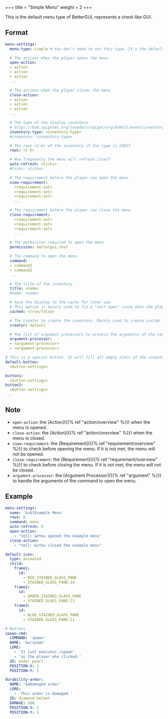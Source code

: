 +++
title = "Simple Menu"
weight = 2
+++

This is the default menu type of BetterGUI, represents a chest-like GUI.

## Format

```yaml
menu-settings:
  menu-type: simple # You don't need to set this type. It's the default value

  # The actions when the player opens the menu
  open-action:
  - action
  - action
  - action
  ...

  # The actions when the player closes the menu
  close-action:
  - action
  - action
  - action
  ...

  # The type of the display inventory
  # https://hub.spigotmc.org/javadocs/spigot/org/bukkit/event/inventory/InventoryType.html
  inventory-type: <inventory-type>
  #inventory: <inventory-type>

  # The rows <1-6> of the inventory if the type is CHEST
  rows: <1-6>

  # How frequently the menu will refresh itself
  auto-refresh: <ticks>
  #ticks: <ticks>

  # The requirement before the player can open the menu
  view-requirement:
    <requirement-set>
    <requirement-set>
    <requirement-set>
    ...

  # The requirement before the player can close the menu
  close-requirement:
    <requirement-set>
    <requirement-set>
    <requirement-set>
    ...

  # The permission required to open the menu
  permission: bettergui.test

  # The command to open the menu
  command:
  - command1
  - command2
  ...

  # The title of the inventory
  title: <name>
  #name: <name>

  # Save the display to the cache for later use
  # This option is mainly used to fix a "self-open" issue when the player open the same menu
  cached: <true/false>

  # The creator to create the inventory. Mainly used to create custom inventories provided by addons.
  creator: default

  # The list of argument processors to process the arguments of the command to open the menu
  argument-processor:
  - <argument-processor>
  - <argument-processor>

# This is a special button. It will fill all empty slots of the inventory (You don't need to set this button)
default-button:
  <button-settings>

button1:
  <button-settings>
button2:
  <button-settings>
...
```

## Note

* `open-action`: the [Action]({{% ref "action/overview" %}}) when the menu is opened.
* `close-action`: the [Action]({{% ref "action/overview" %}}) when the menu is closed.
* `view-requirement`: the [Requirement]({{% ref "requirement/overview" %}}) to check before opening the menu. If it is not met, the menu will not be opened.
* `close-requirement`: the [Requirement]({{% ref "requirement/overview" %}}) to check before closing the menu. If it is not met, the menu will not be closed.
* `argument-processor`: the [Argument Processor]({{% ref "argument" %}}) to handle the arguments of the command to open the menu.

## Example

```yaml
menu-settings:
  name: '&c&lExample Menu'
  rows: 6
  command: menu
  auto-refresh: 5
  open-action:
    - "tell: &eYou opened the example menu"
  close-action:
    - "tell: &cYou closed the example menu"

default-icon:
  type: animated
  child:
    frame1:
      id:
        - RED_STAINED_GLASS_PANE
        - STAINED_GLASS_PANE:14
    frame2:
      id:
        - GREEN_STAINED_GLASS_PANE
        - STAINED_GLASS_PANE:13
    frame3:
      id:
        - BLUE_STAINED_GLASS_PANE
        - STAINED_GLASS_PANE:11

# Buttons
spawn-cmd:
  COMMAND: 'spawn'
  NAME: '&u/spawn'
  LORE:
    - 'It just executes /spawn'
    - 'as the player who clicked.'
  ID: ender_pearl
  POSITION-X: 1
  POSITION-Y: 2

durability-armor:
  NAME: '&aDamaged armor'
  LORE:
    - 'This armor is damaged.'
  ID: diamond helmet
  DAMAGE: 100
  POSITION-X: 2
  POSITION-Y: 2
```
